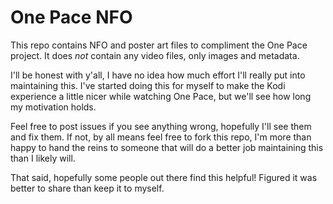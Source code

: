 # One Pace NFO

This repo contains NFO and poster art files to compliment the One Pace project.
It does _not_ contain any video files, only images and metadata.

I'll be honest with y'all, I have no idea how much effort I'll really put into
maintaining this.  I've started doing this for myself to make the Kodi
experience a little nicer while watching One Pace, but we'll see how long my
motivation holds.

Feel free to post issues if you see anything wrong, hopefully I'll see them and
fix them.  If not, by all means feel free to fork this repo, I'm more than happy
to hand the reins to someone that will do a better job maintaining this than I
likely will.

That said, hopefully some people out there find this helpful!  Figured it was
better to share than keep it to myself.
